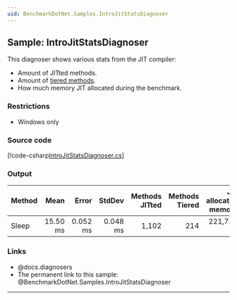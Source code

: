 ```yaml
---
uid: BenchmarkDotNet.Samples.IntroJitStatsDiagnoser
---
```


## Sample: IntroJitStatsDiagnoser

This diagnoser shows various stats from the JIT compiler: 
* Amount of JITted methods.
* Amount of [tiered methods](https://learn.microsoft.com/en-us/dotnet/core/whats-new/dotnet-core-3-0#tiered-compilation).
* How much memory JIT allocated during the benchmark.

### Restrictions

* Windows only

### Source code

[!code-csharp[IntroJitStatsDiagnoser.cs](../../../samples/BenchmarkDotNet.Samples/IntroJitStatsDiagnoser.cs)]

### Output

| Method |     Mean |    Error |   StdDev | Methods JITted | Methods Tiered | JIT allocated memory |
|------- |---------:|---------:|---------:|---------------:|---------------:|---------------------:|
|  Sleep | 15.50 ms | 0.052 ms | 0.048 ms |          1,102 |            214 |            221,736 B |

### Links

* @docs.diagnosers
* The permanent link to this sample: @BenchmarkDotNet.Samples.IntroJitStatsDiagnoser

---